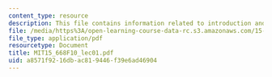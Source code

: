 ```yaml
---
content_type: resource
description: This file contains information related to introduction and overview.
file: /media/https%3A/open-learning-course-data-rc.s3.amazonaws.com/15-668-people-and-organizations-fall-2010/a8571f9216dbac819446f39e6ad46904_MIT15_668F10_lec01.pdf
file_type: application/pdf
resourcetype: Document
title: MIT15_668F10_lec01.pdf
uid: a8571f92-16db-ac81-9446-f39e6ad46904
---
```

